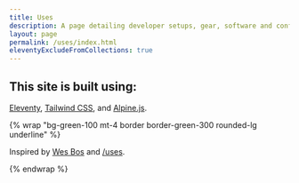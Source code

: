 ```yaml
---
title: Uses
description: A page detailing developer setups, gear, software and configs.
layout: page
permalink: /uses/index.html
eleventyExcludeFromCollections: true
---
```


## This site is built using:
[Eleventy](https://www.11ty.dev), [Tailwind CSS](https://tailwindcss.com), and [Alpine.js](https://github.com/alpinejs/alpine).

{% wrap "bg-green-100 mt-4 border border-green-300 rounded-lg underline" %}

Inspired by [Wes Bos](https://wesbos.com) and [/uses](https://uses.tech).

{% endwrap %}